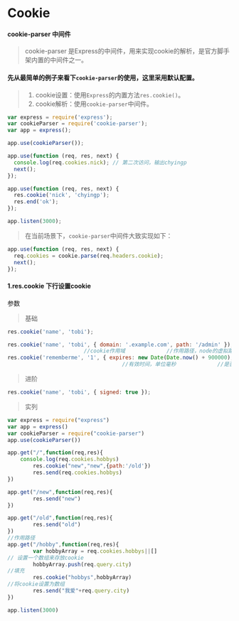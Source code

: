 # Cookie

#### cookie-parser 中间件

> cookie-parser 是Express的中间件，用来实现cookie的解析，是官方脚手架内置的中间件之一。

#### 先从最简单的例子来看下`cookie-parser`的使用，这里采用默认配置。

> 1. cookie设置：使用`Express`的内置方法`res.cookie()`。
> 2. cookie解析：使用`cookie-parser`中间件。

```javascript
var express = require('express');
var cookieParser = require('cookie-parser');
var app = express();

app.use(cookieParser());

app.use(function (req, res, next) {
  console.log(req.cookies.nick); // 第二次访问，输出chyingp
  next();
});

app.use(function (req, res, next) {  
  res.cookie('nick', 'chyingp');
  res.end('ok');
});

app.listen(3000);
```

> 在当前场景下，`cookie-parser`中间件大致实现如下：

```javascript
app.use(function (req, res, next) {
  req.cookies = cookie.parse(req.headers.cookie);
  next();
});
```

#### 1.res.cookie 下行设置cookie

参数

> 基础

```js
res.cookie('name', 'tobi');

res.cookie('name', 'tobi', { domain: '.example.com', path: '/admin' });
						//cookie作用域             //作用路径，node的虚拟路径。   
res.cookie('rememberme', '1', { expires: new Date(Date.now() + 900000), httpOnly: true });
									//有效时间，单位毫秒				//是否允许上行修改（DOM）
```

> 进阶

```js
res.cookie('name', 'tobi', { signed: true });
```

> 实列

```js
var express = require("express")
var app = express()
var cookieParser = require("cookie-parser")
app.use(cookieParser())

app.get("/",function(req,res){
    console.log(req.cookies.hobbys)
        res.cookie("new","new",{path:'/old'})
        res.send(req.cookies.hobbys)
})

app.get("/new",function(req,res){
        res.send("new")
})

app.get("/old",function(req,res){
        res.send("old")
})
//作用路径
app.get("/hobby",function(req,res){
        var hobbyArray = req.cookies.hobbys||[]
// 设置一个数组来存放cookie
        hobbyArray.push(req.query.city)
//填充
    	res.cookie("hobbys",hobbyArray)
//将cookie设置为数组        
    	res.send("我爱"+req.query.city)
})

app.listen(3000)
```

